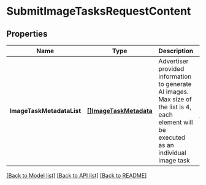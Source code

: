 # SubmitImageTasksRequestContent

## Properties
Name | Type | Description | Notes
------------ | ------------- | ------------- | -------------
**ImageTaskMetadataList** | [**[]ImageTaskMetadata**](ImageTaskMetadata.md) | Advertiser provided information to generate AI images. Max size of the list is 4, each element will be executed as an individual image task | [optional] [default to null]

[[Back to Model list]](../README.md#documentation-for-models) [[Back to API list]](../README.md#documentation-for-api-endpoints) [[Back to README]](../README.md)

